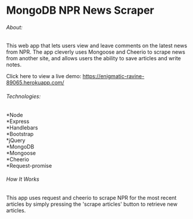 # MongoDB NPR News Scraper

###### About:

This web app that lets users view and leave comments on the latest news from NPR. The app cleverly uses Mongoose and Cheerio to scrape news from another site, and allows users the ability to save articles and write notes. 

Click here to view a live demo: https://enigmatic-ravine-89065.herokuapp.com/

###### Technologies: 

*Node <br/>
*Express <br/>
*Handlebars <br/>
*Bootstrap <br/>
*jQuery <br/>
*MongoDB <br/>
*Mongoose <br/>
*Cheerio <br/>
*Request-promise <br/>

###### How It Works

This app uses request and cheerio to scrape NPR for the most recent articles by simply pressing the 'scrape articles' button to retrieve new articles.


